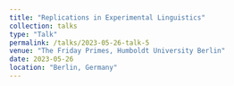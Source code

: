 ```yaml
---
title: "Replications in Experimental Linguistics"
collection: talks
type: "Talk"
permalink: /talks/2023-05-26-talk-5
venue: "The Friday Primes, Humboldt University Berlin"
date: 2023-05-26
location: "Berlin, Germany"
---
```

